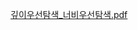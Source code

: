[깊이우선탐색_너비우선탐색.pdf](https://github.com/YangChoi/just-do-leetcode/files/8799570/_.pdf)
